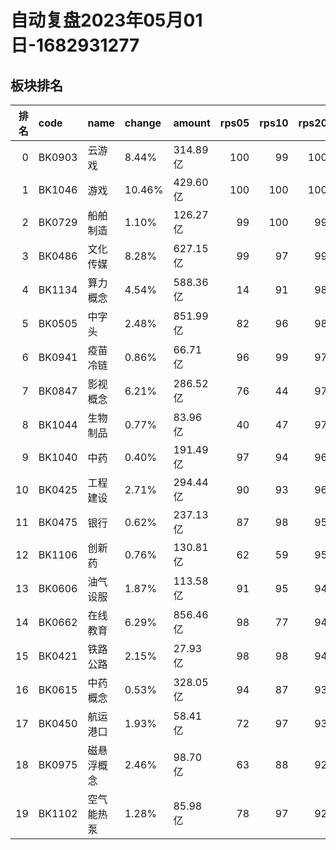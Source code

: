 # 自动复盘2023年05月01日-1682931277
## 板块排名
|   排名 | code   | name       | change   | amount   |   rps05 |   rps10 |   rps20 |   rps50 |   rps120 |   rps250 | volume      |
|-------:|:-------|:-----------|:---------|:---------|--------:|--------:|--------:|--------:|---------:|---------:|:------------|
|      0 | BK0903 | 云游戏     | 8.44%    | 314.89亿 |     100 |      99 |     100 |     100 |      100 |      100 | 2780.44万手 |
|      1 | BK1046 | 游戏       | 10.46%   | 429.60亿 |     100 |     100 |     100 |     100 |      100 |      100 | 3795.18万手 |
|      2 | BK0729 | 船舶制造   | 1.10%    | 126.27亿 |      99 |     100 |      99 |      99 |       92 |       97 | 1056.84万手 |
|      3 | BK0486 | 文化传媒   | 8.28%    | 627.15亿 |      99 |      97 |      99 |      99 |       99 |       96 | 5946.34万手 |
|      4 | BK1134 | 算力概念   | 4.54%    | 588.36亿 |      14 |      91 |      98 |       0 |        0 |        0 | 1916.07万手 |
|      5 | BK0505 | 中字头     | 2.48%    | 851.99亿 |      82 |      96 |      98 |      97 |       96 |       91 | 8039.04万手 |
|      6 | BK0941 | 疫苗冷链   | 0.86%    | 66.71亿  |      96 |      99 |      97 |      91 |       86 |       80 | 561.52万手  |
|      7 | BK0847 | 影视概念   | 6.21%    | 286.52亿 |      76 |      44 |      97 |      97 |       97 |       77 | 3247.74万手 |
|      8 | BK1044 | 生物制品   | 0.77%    | 83.96亿  |      40 |      47 |      97 |      76 |       69 |       71 | 398.30万手  |
|      9 | BK1040 | 中药       | 0.40%    | 191.49亿 |      97 |      94 |      96 |      86 |       80 |       82 | 1266.27万手 |
|     10 | BK0425 | 工程建设   | 2.71%    | 294.44亿 |      90 |      93 |      96 |      90 |       86 |       51 | 4088.37万手 |
|     11 | BK0475 | 银行       | 0.62%    | 237.13亿 |      87 |      98 |      95 |      87 |       78 |       11 | 3342.43万手 |
|     12 | BK1106 | 创新药     | 0.76%    | 130.81亿 |      62 |      59 |      95 |      81 |       70 |        0 | 686.59万手  |
|     13 | BK0606 | 油气设服   | 1.87%    | 113.58亿 |      91 |      95 |      94 |      81 |       67 |       49 | 1377.80万手 |
|     14 | BK0662 | 在线教育   | 6.29%    | 856.46亿 |      98 |      77 |      94 |      98 |       98 |       97 | 6400.06万手 |
|     15 | BK0421 | 铁路公路   | 2.15%    | 27.93亿  |      98 |      98 |      94 |      85 |       85 |       59 | 503.42万手  |
|     16 | BK0615 | 中药概念   | 0.53%    | 328.05亿 |      94 |      87 |      93 |      78 |       63 |       60 | 2364.02万手 |
|     17 | BK0450 | 航运港口   | 1.93%    | 58.41亿  |      72 |      97 |      93 |      80 |       59 |       53 | 1110.57万手 |
|     18 | BK0975 | 磁悬浮概念 | 2.46%    | 98.70亿  |      63 |      88 |      92 |      88 |       84 |       73 | 1262.28万手 |
|     19 | BK1102 | 空气能热泵 | 1.28%    | 85.98亿  |      78 |      97 |      92 |      82 |       78 |        0 | 548.36万手  |